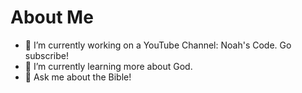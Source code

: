 # About Me
- 🔭 I’m currently working on a YouTube Channel: Noah's Code. Go subscribe!
- 🌱 I’m currently learning more about God. 
- 💬 Ask me about the Bible!
